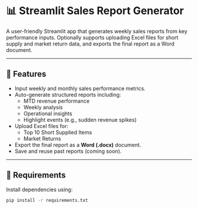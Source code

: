 # 📊 Streamlit Sales Report Generator

A user-friendly Streamlit app that generates weekly sales reports from key performance inputs. Optionally supports uploading Excel files for short supply and market return data, and exports the final report as a Word document.

---

## 🚀 Features

- Input weekly and monthly sales performance metrics.
- Auto-generate structured reports including:
  - MTD revenue performance
  - Weekly analysis
  - Operational insights
  - Highlight events (e.g., sudden revenue spikes)
- Upload Excel files for:
  - Top 10 Short Supplied Items
  - Market Returns
- Export the final report as a **Word (.docx)** document.
- Save and reuse past reports (coming soon).

---

## 🧰 Requirements

Install dependencies using:

```bash
pip install -r requirements.txt
